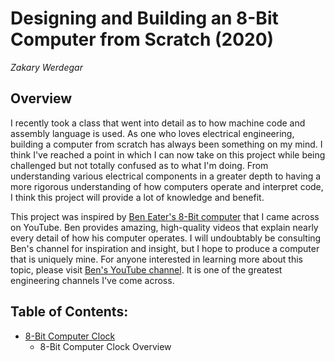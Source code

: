 # Designing and Building an 8-Bit Computer from Scratch (2020)
*Zakary Werdegar*

## Overview
I recently took a class that went into detail as to how machine code and assembly language is used. As one who loves electrical engineering, building a computer from scratch has always been something on my mind. I think I've reached a point in which I can now take on this project while being challenged but not totally confused as to what I'm doing. From understanding various electrical components in a greater depth to having a more rigorous understanding of how computers operate and interpret code, I think this project will provide a lot of knowledge and benefit.

This project was inspired by [Ben Eater's 8-Bit computer](https://www.youtube.com/watch?v=fCbAafKLqC8&t=929s&ab_channel=BenEater) that I came across on YouTube. Ben provides amazing, high-quality videos that explain nearly every detail of how his computer operates. I will undoubtably be consulting Ben's channel for inspiration and insight, but I hope to produce a computer that is uniquely mine. For anyone interested in learning more about this topic, please visit [Ben's YouTube channel](https://www.youtube.com/channel/UCS0N5baNlQWJCUrhCEo8WlA). It is one of the greatest engineering channels I've come across.

## Table of Contents:
- [8-Bit Computer Clock](/) 
  - 8-Bit Computer Clock Overview
